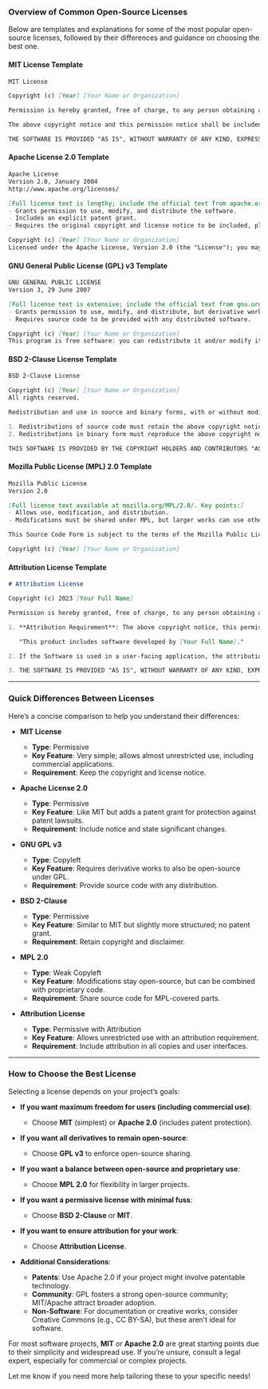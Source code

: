 ### Overview of Common Open-Source Licenses

Below are templates and explanations for some of the most popular open-source licenses, followed by their differences and guidance on choosing the best one.

#### MIT License Template
```markdown
MIT License

Copyright (c) [Year] [Your Name or Organization]

Permission is hereby granted, free of charge, to any person obtaining a copy of this software and associated documentation files (the "Software"), to deal in the Software without restriction, including without limitation the rights to use, copy, modify, merge, publish, distribute, sublicense, and/or sell copies of the Software, and to permit persons to whom the Software is furnished to do so, subject to the following conditions:

The above copyright notice and this permission notice shall be included in all copies or substantial portions of the Software.

THE SOFTWARE IS PROVIDED "AS IS", WITHOUT WARRANTY OF ANY KIND, EXPRESS OR IMPLIED, INCLUDING BUT NOT LIMITED TO THE WARRANTIES OF MERCHANTABILITY, FITNESS FOR A PARTICULAR PURPOSE AND NONINFRINGEMENT. IN NO EVENT SHALL THE AUTHORS OR COPYRIGHT HOLDERS BE LIABLE FOR ANY CLAIM, DAMAGES OR OTHER LIABILITY, WHETHER IN AN ACTION OF CONTRACT, TORT OR OTHERWISE, ARISING FROM, OUT OF OR IN CONNECTION WITH THE SOFTWARE OR THE USE OR OTHER DEALINGS IN THE SOFTWARE.
```

#### Apache License 2.0 Template
```markdown
Apache License
Version 2.0, January 2004
http://www.apache.org/licenses/

[Full license text is lengthy; include the official text from apache.org/licenses/LICENSE-2.0. Key points:]
- Grants permission to use, modify, and distribute the software.
- Includes an explicit patent grant.
- Requires the original copyright and license notice to be included, plus a statement of significant changes.

Copyright (c) [Year] [Your Name or Organization]
Licensed under the Apache License, Version 2.0 (the "License"); you may not use this file except in compliance with the License.
```

#### GNU General Public License (GPL) v3 Template
```markdown
GNU GENERAL PUBLIC LICENSE
Version 3, 29 June 2007

[Full license text is extensive; include the official text from gnu.org/licenses/gpl-3.0.txt. Key points:]
- Grants permission to use, modify, and distribute, but derivative works must also be licensed under GPL v3.
- Requires source code to be provided with any distributed software.

Copyright (c) [Year] [Your Name or Organization]
This program is free software: you can redistribute it and/or modify it under the terms of the GNU General Public License as published by the Free Software Foundation, either version 3 of the License, or (at your option) any later version.
```

#### BSD 2-Clause License Template
```markdown
BSD 2-Clause License

Copyright (c) [Year] [Your Name or Organization]
All rights reserved.

Redistribution and use in source and binary forms, with or without modification, are permitted provided that the following conditions are met:

1. Redistributions of source code must retain the above copyright notice, this list of conditions and the following disclaimer.
2. Redistributions in binary form must reproduce the above copyright notice, this list of conditions and the following disclaimer in the documentation and/or other materials provided with the distribution.

THIS SOFTWARE IS PROVIDED BY THE COPYRIGHT HOLDERS AND CONTRIBUTORS "AS IS" AND ANY EXPRESS OR IMPLIED WARRANTIES, INCLUDING, BUT NOT LIMITED TO, THE IMPLIED WARRANTIES OF MERCHANTABILITY AND FITNESS FOR A PARTICULAR PURPOSE ARE DISCLAIMED.
```

#### Mozilla Public License (MPL) 2.0 Template
```markdown
Mozilla Public License
Version 2.0

[Full license text available at mozilla.org/MPL/2.0/. Key points:]
- Allows use, modification, and distribution.
- Modifications must be shared under MPL, but larger works can use other licenses.

This Source Code Form is subject to the terms of the Mozilla Public License, v. 2.0. If a copy of the MPL was not distributed with this file, You can obtain one at http://mozilla.org/MPL/2.0/.

Copyright (c) [Year] [Your Name or Organization]
```

#### Attribution License Template
```markdown
# Attribution License

Copyright (c) 2023 [Your Full Name]

Permission is hereby granted, free of charge, to any person obtaining a copy of this software and associated documentation files (the "Software"), to deal in the Software without restriction, including without limitation the rights to use, copy, modify, merge, publish, distribute, sublicense, and/or sell copies of the Software, and to permit persons to whom the Software is furnished to do so, subject to the following conditions:

1. **Attribution Requirement**: The above copyright notice, this permission notice, and the following attribution shall be included in all copies or substantial portions of the Software and must be prominently displayed in any applications, documentation, or publications that use or derive from this Software:

   "This product includes software developed by [Your Full Name]."

2. If the Software is used in a user-facing application, the attribution must also appear in the user interface, either in an "About" section, settings page, or similar location where credits are displayed.

3. THE SOFTWARE IS PROVIDED "AS IS", WITHOUT WARRANTY OF ANY KIND, EXPRESS OR IMPLIED, INCLUDING BUT NOT LIMITED TO THE WARRANTIES OF MERCHANTABILITY, FITNESS FOR A PARTICULAR PURPOSE AND NONINFRINGEMENT. IN NO EVENT SHALL THE AUTHORS OR COPYRIGHT HOLDERS BE LIABLE FOR ANY CLAIM, DAMAGES OR OTHER LIABILITY, WHETHER IN AN ACTION OF CONTRACT, TORT OR OTHERWISE, ARISING FROM, OUT OF OR IN CONNECTION WITH THE SOFTWARE OR THE USE OR OTHER DEALINGS IN THE SOFTWARE.
```

---

### Quick Differences Between Licenses

Here’s a concise comparison to help you understand their differences:

- **MIT License**
  - **Type**: Permissive
  - **Key Feature**: Very simple; allows almost unrestricted use, including commercial applications.
  - **Requirement**: Keep the copyright and license notice.

- **Apache License 2.0**
  - **Type**: Permissive
  - **Key Feature**: Like MIT but adds a patent grant for protection against patent lawsuits.
  - **Requirement**: Include notice and state significant changes.

- **GNU GPL v3**
  - **Type**: Copyleft
  - **Key Feature**: Requires derivative works to also be open-source under GPL.
  - **Requirement**: Provide source code with any distribution.

- **BSD 2-Clause**
  - **Type**: Permissive
  - **Key Feature**: Similar to MIT but slightly more structured; no patent grant.
  - **Requirement**: Retain copyright and disclaimer.

- **MPL 2.0**
  - **Type**: Weak Copyleft
  - **Key Feature**: Modifications stay open-source, but can be combined with proprietary code.
  - **Requirement**: Share source code for MPL-covered parts.

- **Attribution License**
  - **Type**: Permissive with Attribution
  - **Key Feature**: Allows unrestricted use with an attribution requirement.
  - **Requirement**: Include attribution in all copies and user interfaces.

---

### How to Choose the Best License

Selecting a license depends on your project’s goals:

- **If you want maximum freedom for users (including commercial use)**:
  - Choose **MIT** (simplest) or **Apache 2.0** (includes patent protection).

- **If you want all derivatives to remain open-source**:
  - Choose **GPL v3** to enforce open-source sharing.

- **If you want a balance between open-source and proprietary use**:
  - Choose **MPL 2.0** for flexibility in larger projects.

- **If you want a permissive license with minimal fuss**:
  - Choose **BSD 2-Clause** or **MIT**.

- **If you want to ensure attribution for your work**:
  - Choose **Attribution License**.

- **Additional Considerations**:
  - **Patents**: Use Apache 2.0 if your project might involve patentable technology.
  - **Community**: GPL fosters a strong open-source community; MIT/Apache attract broader adoption.
  - **Non-Software**: For documentation or creative works, consider Creative Commons (e.g., CC BY-SA), but these aren’t ideal for software.

For most software projects, **MIT** or **Apache 2.0** are great starting points due to their simplicity and widespread use. If you’re unsure, consult a legal expert, especially for commercial or complex projects.

Let me know if you need more help tailoring these to your specific needs!
